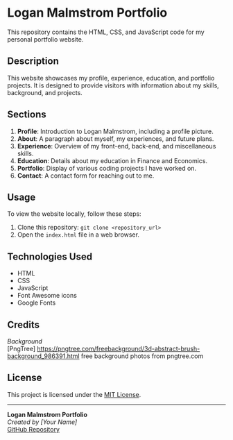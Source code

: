 # Logan Malmstrom Portfolio

This repository contains the HTML, CSS, and JavaScript code for my personal portfolio website.

## Description

This website showcases my profile, experience, education, and portfolio projects. It is designed to provide visitors with information about my skills, background, and projects.

## Sections

1. **Profile**: Introduction to Logan Malmstrom, including a profile picture.
2. **About**: A paragraph about myself, my experiences, and future plans.
3. **Experience**: Overview of my front-end, back-end, and miscellaneous skills.
4. **Education**: Details about my education in Finance and Economics.
5. **Portfolio**: Display of various coding projects I have worked on.
6. **Contact**: A contact form for reaching out to me.

## Usage

To view the website locally, follow these steps:

1. Clone this repository: `git clone <repository_url>`
2. Open the `index.html` file in a web browser.

## Technologies Used

- HTML
- CSS
- JavaScript
- Font Awesome icons
- Google Fonts

## Credits

*Background* <br>
[PngTree] https://pngtree.com/freebackground/3d-abstract-brush-background_986391.html free background photos from pngtree.com

## License

This project is licensed under the [MIT License](LICENSE).

---

**Logan Malmstrom Portfolio**<br>
*Created by [Your Name]*<br>
[GitHub Repository](https://github.com/EmployedRanger/basic-html-assignment)
